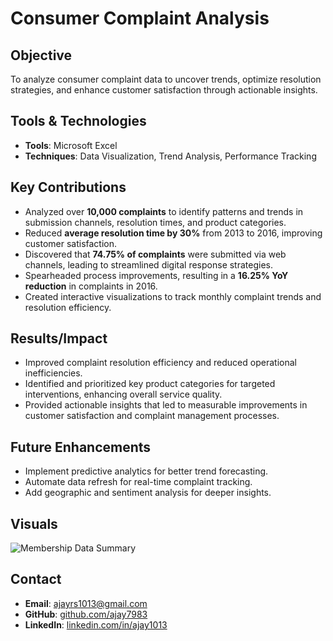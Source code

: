 # Consumer Complaint Analysis

## Objective
To analyze consumer complaint data to uncover trends, optimize resolution strategies, and enhance customer satisfaction through actionable insights.

## Tools & Technologies
- **Tools**: Microsoft Excel
- **Techniques**: Data Visualization, Trend Analysis, Performance Tracking

## Key Contributions
- Analyzed over **10,000 complaints** to identify patterns and trends in submission channels, resolution times, and product categories.
- Reduced **average resolution time by 30%** from 2013 to 2016, improving customer satisfaction.
- Discovered that **74.75% of complaints** were submitted via web channels, leading to streamlined digital response strategies.
- Spearheaded process improvements, resulting in a **16.25% YoY reduction** in complaints in 2016.
- Created interactive visualizations to track monthly complaint trends and resolution efficiency.

## Results/Impact
- Improved complaint resolution efficiency and reduced operational inefficiencies.
- Identified and prioritized key product categories for targeted interventions, enhancing overall service quality.
- Provided actionable insights that led to measurable improvements in customer satisfaction and complaint management processes.

## Future Enhancements
- Implement predictive analytics for better trend forecasting.
- Automate data refresh for real-time complaint tracking.
- Add geographic and sentiment analysis for deeper insights.

## Visuals
![Membership Data Summary](https://github.com/Ajay7983/)

## Contact
- **Email**: ajayrs1013@gmail.com
- **GitHub**: [github.com/ajay7983](https://github.com/ajay7983)
- **LinkedIn**: [linkedin.com/in/ajay1013](https://linkedin.com/in/ajay1013)
